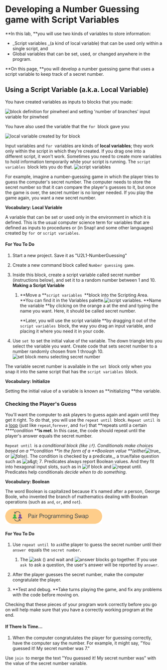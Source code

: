 # Developing a Number Guessing game with Script Variables

**In this lab, **you will use two kinds of variables to store information:

* _Script variables _\(a kind of local variable\) that can be used only within a single script, and
* Global variables that can be set, used, or changed anywhere in the program.

**On this page, **you will develop a number guessing game that uses a script variable to keep track of a secret number.

## Using a Script Variable \(a.k.a. Local Variable\)

You have created variables as inputs to blocks that you made:

![](http://bjc.edc.org/bjc-r/img/2-complexity/input-variable-for-pinwheelbranches-commented.png "block definition for pinwheel and setting &apos;number of branches&apos; input variable for pinwheel")

You have also used the variable that the `for `block gave you:

![](http://bjc.edc.org/bjc-r/img/2-complexity/local-variable-created-by-for-block-commented.png "local variable created by for block")

Input variables and `for `variables are kinds of **local variables**; they work only within the script in which they're created. If you drag one into a different script, it won't work. Sometimes you need to create more variables to hold information temporarily while your script is running. The `script variables `block lets you do that. ![](http://bjc.edc.org/bjc-r/img/prog/scriptvar.png "script variables")

For example, imagine a number-guessing game in which the player tries to guess the computer's secret number. The computer needs to store the secret number so that it can compare the player's guesses to it, but once the game is over, the secret number is no longer needed. If you play the game again, you want a new secret number.

**Vocabulary: Local Variable**

A variable that can be set or used only in the environment in which it is defined. This is the usual computer science term for variables that are defined as inputs to procedures or \(in Snap! and some other languages\) created by `for `or `script variables`.

#### For You To Do

1. Start a new project. Save it as "U2L1-NumberGuessing"
2. Create a new command block called `Number guessing game`.

3. Inside this block, create a script variable called secret number \(instructions below\), and set it to a random number between 1 and 10. **Making a Script Variable**

   1. **Move a **`script variables `**block into the Scripting Area. **You can find it in the Variables palette.![](http://bjc.edc.org/bjc-r/img/prog/scriptvar.png "script variables"). **Name the variable **by clicking on the orange a at the end and typing the name you want. Here, it should be called secret number.

      **Later, you will use the script variable **by dragging it out of the `script variables `block, the way you drag an input variable, and placing it where you need it in your code.

4. Use `set `to set the initial value of the variable. The down triangle lets you select the variable you want. Create code that sets secret number to a number randomly chosen from 1 through 10. ![](http://bjc.edc.org/bjc-r/img/2-complexity/set-secret-number-menu.jpg "set block menu selecting secret number")

The variable secret number is available in the `set `block only when you snap it into the same script that has the `script variables `block.

**Vocabulary: Initialize**

Setting the initial value of a variable is known as **initializing **the variable.

### Checking the Player's Guess

You'll want the computer to ask players to guess again and again until they get it right. To do that, you will use the `repeat until `block. `Repeat until `is a [loop](http://bjc.edc.org/bjc-r/cur/programming/1-introduction/3-drawing/6-the-for-block.html?topic=nyc_bjc%2F1-intro-loops.topic&course=bjc4nyc.html&novideo&noassignment) \(just like `repeat`,`forever`, and `for`\) that **repeats until a certain **_**condition **_**is met**. In this case, the code should repeat until the player's answer equals the secret number.

`Repeat until `is a _conditional block \(like _`if`_\). Conditionals make choices based on a **condition **in the form of a **Boolean value **\(either_![](http://bjc.edc.org/bjc-r/img/blocks/true.png "true")_ or _![](http://bjc.edc.org/bjc-r/img/blocks/false.png "false")_\). The condition is checked by a predicate_, a true/false question such as ![](http://bjc.edc.org/bjc-r/img/2-complexity/a-gt-7.png "a&amp;gt; 7"). Predicates always report Boolean values. And they fit into hexagonal input slots, such as in ![](http://bjc.edc.org/bjc-r/img/blocks/if.png "if block") and ![](http://bjc.edc.org/bjc-r/img/blocks/repeat-until.png "repeat until"). Predicates help conditionals _decide when to do something_.

**Vocabulary: Boolean**

The word Boolean is capitalized because it's named after a person, George Boole, who invented the branch of mathematics dealing with Boolean operations \(such as `and`, `or`, and `not`\).

![](/assets/pair_programming.png)

#### For You To Do

1. Use `repeat until `to  `ask`the player to guess the secret number until their `answer `equals the `secret number`.

   1. The ![](http://bjc.edc.org/bjc-r/img/blocks/ask-empty.png "ask \(\) and wait") and ![](http://bjc.edc.org/bjc-r/img/blocks/answer.png "answer") blocks go together. If you use `ask `to ask a question, the user's answer will be reported by `answer`.

2. After the player guesses the secret number, make the computer congratulate the player.

3. **Test and debug. **Take turns playing the game, and fix any problems with the code before moving on.

Checking that these pieces of your program work correctly before you go on will help make sure that you have a correctly working program at the end.

#### If There Is Time...

1. When the computer congratulates the player for guessing correctly, have the computer say the number. For example, it might say, "You guessed it! My secret number was 7."

Use `join `to merge the text "You guessed it! My secret number was" with the value of the secret number variable.

